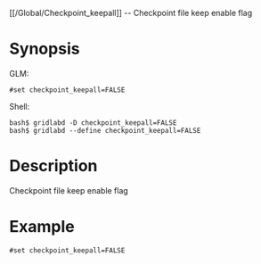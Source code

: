 [[/Global/Checkpoint_keepall]] -- Checkpoint file keep enable flag

# Synopsis
GLM:
~~~
#set checkpoint_keepall=FALSE
~~~
Shell:
~~~
bash$ gridlabd -D checkpoint_keepall=FALSE
bash$ gridlabd --define checkpoint_keepall=FALSE
~~~

# Description

Checkpoint file keep enable flag

# Example

~~~
#set checkpoint_keepall=FALSE
~~~
